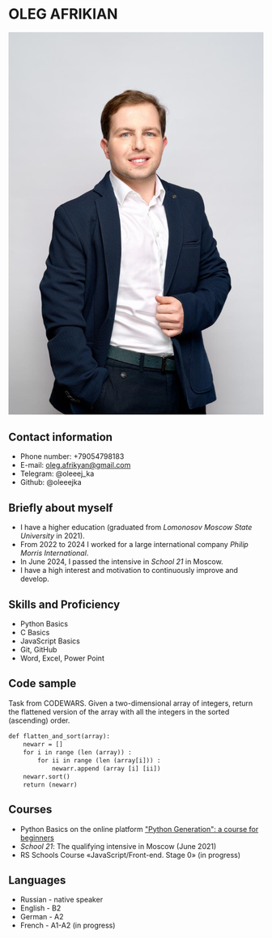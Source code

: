 # OLEG AFRIKIAN
![Here's my photo](/my_photo.jpg)

## Contact information
* Phone number:
+79054798183
* E-mail:
oleg.afrikyan@gmail.com
* Telegram:
@oleeej_ka
* Github:
@oleeejka

## Briefly about myself
* I have a higher education (graduated from *Lomonosov Moscow State University* in 2021).
* From 2022 to 2024 I worked for a large international company *Philip Morris International*.
* In June 2024, I passed the intensive in *School 21* in Moscow.
* I have a high interest and motivation to continuously improve and develop.

## Skills and Proficiency
* Python Basics
* C Basics
* JavaScript Basics
* Git, GitHub
* Word, Excel, Power Point

## Code sample
Task from CODEWARS. Given a two-dimensional array of integers, return the flattened version of the array with all the integers in the sorted (ascending) order.
```
def flatten_and_sort(array):
    newarr = []
    for i in range (len (array)) :
        for ii in range (len (array[i])) :
            newarr.append (array [i] [ii])
    newarr.sort()
    return (newarr)
```

## Courses
* Python Basics on the online platform ["Python Generation": a course for beginners](https://stepik.org/course/58852/promo?search=4580106168)
* *School 21*: The qualifying intensive in Moscow (June 2021)
* RS Schools Course «JavaScript/Front-end. Stage 0» (in progress)

## Languages
* Russian - native speaker
* English - B2
* German - A2
* French - A1-A2 (in progress)